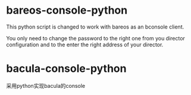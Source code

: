 bareos-console-python
=====================

This python script is changed to work with bareos as an bconsole client.


You only need to change the password to the right one from you director configuration and to the enter the right address of your director.

bacula-console-python
=====================

采用python实现bacula的console
